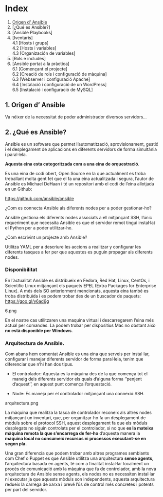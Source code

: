 # Index

1. [Origen d' Ansible](#origen)<br>
2. [¿Qué es Ansible?]<br>
3. [Ansible Playbooks]<br>
4. [Iventaris]<br>
  4.1 [Hosts i grups]<br>
  4.2 [Hosts i variables]<br>
  4.3 [Organización de variables]<br>
5. [Rols e includes]<br>
6. [Ansible portat a la pràctica]<br>
  6.1 [Començant el projecte]<br>
  6.2 [Creació de rols i configuració de màquina]<br>
  6.3 [Webserver i configuració Apache]<br>
  6.4 [Instalació i configuració de un WordPress]<br>
  6.5 [Instalació i configuració de MySQL]<br>

<a name="origen"></a>  
## 1. Origen d’ Ansible

Va néixer de la necessitat de poder administrador diversos servidors...

## 2. ¿Qué es Ansible?

Ansible es un software que permet l’automatització, aprovisionament, gestió i el desplegament de aplicacions en diferents servidors de forma simultània i paral·lela. 

**Aquesta eina esta categoritzada com a una eina de orquestració.**

Es una eina de codi obert, Open Source en la que actualment es troba treballant molta gent fet que el fa una eina actualitzada i segura, l’autor de Ansible es Michael DeHaan i té un repositori amb el codi de l’eina allotjada en un Github:

https://github.com/ansible/ansible

¿Com es connecta Ansible als diferents nodes per a poder gestionar-ho?

Ansible gestiona els diferents nodes associats a ell mitjançant SSH, l’únic requeriment que necessita Ansible es que el servidor remot tingui instal·lat el Python per a poder utilitzar-ho.

¿Com escrivint un projecte amb Ansible?

Utilitza YAML per a descriure les accions a realitzar y configurar les diferents tasques a fer per que aquestes es puguin propagar als diferents nodes.

### Disponibilitat

En l’actualitat Ansible es distribueix en Fedora, Red Hat, Linux, CentOs, i Scientific Linux mitjançant els paquets EPEL (Extra Packages for Enterprise Linux).
A més dels SO anteriorment mencionats, aquesta eina també es troba distribuïda i es podem trobar des de un buscador de paquets: https://goo.gl/y6ad6g

6.png

En el nostre cas utilitzaren una maquina virtual i descarregarem l’eina més actual per comandes.
La podem trobar per dispositius Mac no obstant això **no està disponible per Windows**.

### Arquitectura de Ansible.

Com abans hem comentat Ansible es una eina que serveis per instal·lar, configurar i manejar diferents servidor de forma paral·lela, tenim que diferenciar que n’hi han dos tipus.

- El controlador: Aquesta es la màquina des de la que comença tot el maneig dels diferents servidor els quals d’alguna forma ‘’penjent d’aquest’’, en aquest punt comença l’orquestació.

- Node: Es maneja per el controlador mitjançant una connexió SSH.

arquitectura.png

La màquina que realitza la tasca de controlador reconeix als altres nodes mitjançant un inventari, que, per organitzar-ho fa un desplegament de mòduls sobre el protocol SSH, aquest desplegament fa que els mòduls desplegats no siguin controlats per el controlador, si no que **es la mateixa màquina remota la que s’encarrega de fer-ho** d’aquesta manera la **màquina local no consumeix recursos ni processos executant-se en segon pla.**

Una gran diferencia que podem trobar amb altres programes semblants com Chef o Puppet es que Ansible utilitza una arquitectura **sense agents**, l’arquitectura basada en agents, té com a finalitat instal·lar localment un procés de comunicació amb la màquina que fa de controlador, amb la nova arquitectura de Ansible sense agents, els nodes no es necessiten instal·lar ni executar ja que aquests mòduls son independents, aquesta arquitectura redueix la carrega de xarxa i prevé l’ús de control més concretes i potents per part del servidor.





